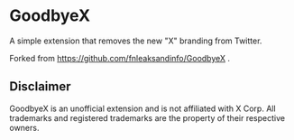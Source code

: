 # GoodbyeX
A simple extension that removes the new "X" branding from Twitter.

Forked from https://github.com/fnleaksandinfo/GoodbyeX .

## Disclaimer
GoodbyeX is an unofficial extension and is not affiliated with X Corp. All trademarks and registered trademarks are the property of their respective owners.
